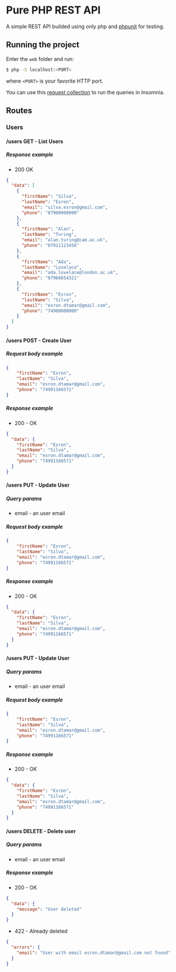 # Pure PHP REST API

A simple REST API builded using only php and [phpunit](https://phpunit.de/) for testing.

## Running the project

Enter the `web` folder and run:

```bash
$ php -S localhost:<PORT>
```

where `<PORT>` is your favorite HTTP port.

You can use this [request collection](./Insomnia_2021-05-16.yaml) to run the queries in Insomnia.

## Routes

### Users

#### /users GET - List Users

##### Response example

- 200 OK
```json
{
  "data": [
    {
      "firstName": "Silva",
      "lastName": "Esron",
      "email": "silva.esron@gmail.com",
      "phone": "87900000000"
    },
    {
      "firstName": "Alan",
      "lastName": "Turing",
      "email": "alan.turing@cam.ac.uk",
      "phone": "07911123456"
    },
    {
      "firstName": "Ada",
      "lastName": "Lovelace",
      "email": "ada.lovelace@london.ac.uk",
      "phone": "07966654321"
    },
    {
      "firstName": "Esron",
      "lastName": "Silva",
      "email": "esron.dtamar@gmail.com",
      "phone": "74900000000"
    }
  ]
}
```

#### /users POST - Create User

##### Request body example

```json
{
	"firstName": "Esron",
	"lastName": "Silva",
	"email": "esron.dtamar@gmail.com",
	"phone": "74991166571"
}
```

##### Response example

- 200 - OK
```json
{
  "data": {
    "firstName": "Esron",
    "lastName": "Silva",
    "email": "esron.dtamar@gmail.com",
    "phone": "74991166571"
  }
}
```

#### /users PUT - Update User

##### Query params

- email - an user email

##### Request body example

```json
{
	"firstName": "Esron",
	"lastName": "Silva",
	"email": "esron.dtamar@gmail.com",
	"phone": "74991166571"
}
```

##### Response example

- 200 - OK
```json
{
  "data": {
    "firstName": "Esron",
    "lastName": "Silva",
    "email": "esron.dtamar@gmail.com",
    "phone": "74991166571"
  }
}
```

#### /users PUT - Update User

##### Query params

- email - an user email

##### Request body example

```json
{
	"firstName": "Esron",
	"lastName": "Silva",
	"email": "esron.dtamar@gmail.com",
	"phone": "74991166571"
}
```

##### Response example

- 200 - OK
```json
{
  "data": {
    "firstName": "Esron",
    "lastName": "Silva",
    "email": "esron.dtamar@gmail.com",
    "phone": "74991166571"
  }
}
```

#### /users DELETE - Delete user

##### Query params

- email - an user email

##### Response example

- 200 - OK
```json
{
  "data": {
    "message": "User deleted"
  }
}
```

- 422 - Already deleted
```json
{
  "errors": {
    "email": "User with email esron.dtamar@gmail.com not found"
  }
}
```
